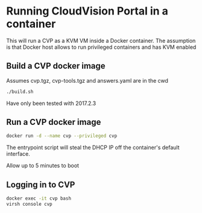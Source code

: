# Running CloudVision Portal in a container

This will run a CVP as a KVM VM inside a Docker container. The assumption is that 
Docker host allows to run privileged containers and has KVM enabled

## Build a CVP docker image 

Assumes cvp.tgz, cvp-tools.tgz and answers.yaml are in the cwd

```bash
./build.sh
```
Have only been tested with 2017.2.3

## Run a CVP docker image

```bash
docker run -d --name cvp --privileged cvp
```

The entrypoint script will steal the DHCP IP off the container's default interface.

Allow up to 5 minutes to boot

## Logging in to CVP

```bash
docker exec -it cvp bash
virsh console cvp
```